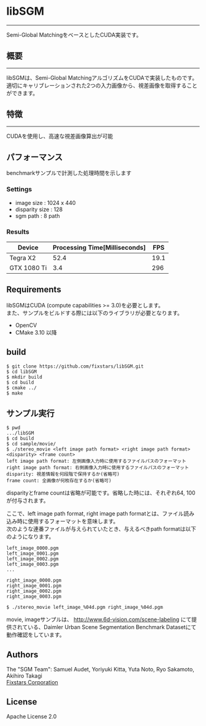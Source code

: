 # libSGM
---
Semi-Global MatchingをベースとしたCUDA実装です。

## 概要
---

libSGMは、Semi-Global MatchingアルゴリズムをCUDAで実装したものです。  
適切にキャリブレーションされた2つの入力画像から、視差画像を取得することができます。

## 特徴
---
CUDAを使用し、高速な視差画像算出が可能

## パフォーマンス
benchmarkサンプルで計測した処理時間を示します
### Settings
- image size : 1024 x 440
- disparity size : 128
- sgm path : 8 path

### Results
|Device|Processing Time[Milliseconds]|FPS|
|---|---|---|
|Tegra X2|52.4|19.1|
|GTX 1080 Ti|3.4|296|

## Requirements
libSGMはCUDA (compute capabilities >= 3.0)を必要とします。  
また、サンプルをビルドする際には以下のライブラリが必要となります。
- OpenCV
- CMake 3.10 以降

## build
```
$ git clone https://github.com/fixstars/libSGM.git
$ cd libSGM
$ mkdir build
$ cd build
$ cmake ../
$ make
```

## サンプル実行
```
$ pwd
.../libSGM
$ cd build
$ cd sample/movie/
$ ./stereo_movie <left image path format> <right image path format> <disparity> <frame count>
left image path format: 左側画像入力時に使用するファイルパスのフォーマット
right image path format: 右側画像入力時に使用するファイルパスのフォーマット
disparity: 視差情報を何段階で保持するか(省略可)
frame count: 全画像が何枚存在するか(省略可)
```

disparityとframe countは省略が可能です。省略した時には、それぞれ64, 100が付与されます。

ここで、left image path format, right image path formatとは、ファイル読み込み時に使用するフォーマットを意味します。  
次のような連番ファイルが与えられていたとき、与えるべきpath formatは以下のようになります。
```
left_image_0000.pgm
left_image_0001.pgm
left_image_0002.pgm
left_image_0003.pgm
...

right_image_0000.pgm
right_image_0001.pgm
right_image_0002.pgm
right_image_0003.pgm
```

```
$ ./stereo_movie left_image_%04d.pgm right_image_%04d.pgm
```

movie, imageサンプルは、
http://www.6d-vision.com/scene-labeling
にて提供されている、Daimler Urban Scene Segmentation Benchmark Datasetにて
動作確認をしています。

## Authors
The "SGM Team": Samuel Audet, Yoriyuki Kitta, Yuta Noto, Ryo Sakamoto, Akihiro Takagi  
[Fixstars Corporation](http://www.fixstars.com/)

## License
Apache License 2.0
